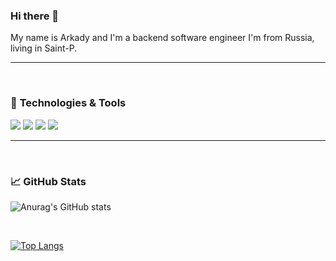 ### Hi there 👋

My name is Arkady and I'm a backend software engineer I'm from Russia, living in Saint-P.

---

</br>

### 🔧 **Technologies & Tools**

![](https://img.shields.io/badge/OS-Linux-informational?style=flat-square&logo=linux&logoColor=white&color=5194f0&bgcolor=110d17)
![](https://img.shields.io/badge/Editor-VS%20Code-informational?style=flat-square&logo=visual-studio-code&logoColor=white&color=5194f0)
![](https://img.shields.io/badge/Code-Python-informational?style=flat-square&logo=python&logoColor=white&color=5194f0)
![](https://img.shields.io/badge/Code-Go-informational?style=flat-square&logo=go&logoColor=white&color=5194f0)

---

</br>

### 📈 **GitHub Stats**

![Anurag's GitHub stats](https://github-readme-stats.vercel.app/api?username=WorkHardes&theme=tokyonight&show_icons=true)

</br>

[![Top Langs](https://github-readme-stats.vercel.app/api/top-langs/?username=WorkHardes&layout=compact)](https://github.com/WorkHardes/github-readme-stats)
